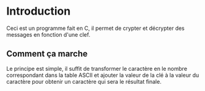 # Introduction

Ceci est un programme fait en C, il permet de crypter et décrypter des messages en fonction d'une clef.

## Comment ça marche

Le principe est simple, il suffit de transformer le caractère en le nombre correspondant dans la table ASCII et ajouter la valeur de la clé à la valeur du caractère pour obtenir un caractère qui sera le résultat finale.